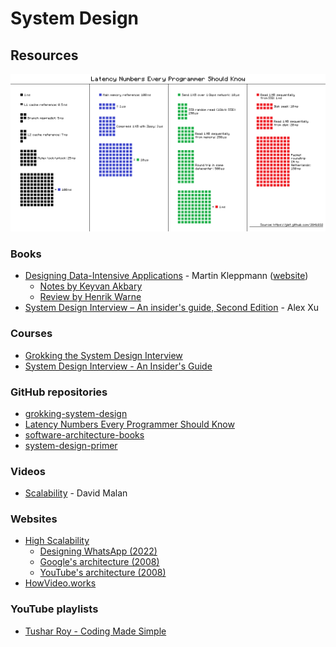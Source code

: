 # System Design

## Resources

![](<../../.gitbook/assets/immagine (5).png>)

### Books

* [Designing Data-Intensive Applications](https://smile.amazon.co.uk/dp/1449373321/) - Martin Kleppmann ([website](https://dataintensive.net))
  * [Notes by Keyvan Akbary](https://keyvanakbary.github.io/learning-notes/books/designing-data-intensive-applications/)
  * [Review by Henrik Warne](https://henrikwarne.com/2019/07/27/book-review-designing-data-intensive-applications/)
* [System Design Interview – An insider's guide, Second Edition](https://smile.amazon.co.uk/dp/B08CMF2CQF/) - Alex Xu

### Courses

* [Grokking the System Design Interview](https://www.educative.io/courses/grokking-the-system-design-interview)
* [System Design Interview - An Insider's Guide](https://courses.systeminterview.com/courses/system-design-interview-an-insider-s-guide)

### GitHub repositories

* [grokking-system-design](https://github.com/lei-hsia/grokking-system-design)
* [Latency Numbers Every Programmer Should Know](https://gist.github.com/jboner/2841832)
* [software-architecture-books](https://github.com/mhadidg/software-architecture-books)
* [system-design-primer](https://github.com/donnemartin/system-design-primer)

### Videos

* [Scalability](https://www.youtube.com/watch?v=-W9F\_\_D3oY4) - David Malan

### Websites

* [High Scalability](http://highscalability.com)
  * [Designing WhatsApp (2022)](http://highscalability.com/blog/2022/1/3/designing-whatsapp.html)
  * [Google's architecture (2008)](http://highscalability.com/google-architecture)
  * [YouTube's architecture (2008)](http://highscalability.com/youtube-architecture)
* [HowVideo.works](https://howvideo.works)

### YouTube playlists

* [Tushar Roy - Coding Made Simple](https://www.youtube.com/watch?v=UzLMhqg3\_Wc\&list=PLrmLmBdmIlps7GJJWW9I7N0P0rB0C3eY2)
